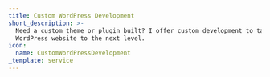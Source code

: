 ```yaml
---
title: Custom WordPress Development
short_description: >-
  Need a custom theme or plugin built? I offer custom development to take your
  WordPress website to the next level.
icon:
  name: CustomWordPressDevelopment
_template: service
---
```





